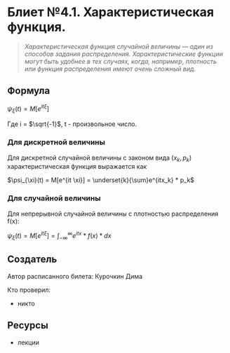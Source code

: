# Блиет №4.1. Характеристическая функция.

> *Характеристическая функция случайной величины — один из способов задания распределения. Характеристические функции могут быть удобнее в тех случаях, когда, например, плотность или функция распределения имеют очень сложный вид.*

## Формула

$\psi_{\xi}(t) = M[e^{it \xi}]$

Где i = $\sqrt{-1}$, t - произвольное число.

### Для дискретной величины

Для дискретной случайной величины с законом вида $(x_k,p_k)$ характеристическая функция выражается как

$\psi_{\xi}(t) = M[e^{it \xi}] = \underset{k}{\sum}e^{itx_k} * p_k$

### Для случайной величины

Для непрерывной случайной величины с плотностью распределения f(x):

$\psi_{\xi}(t) = M[e^{it \xi}] = \int_{-\infty}^{\infty}e^{itx} * f(x) * dx$

## Создатель

Автор расписанного билета: Курочкин Дима

Кто проверил:
- никто

## Ресурсы
- лекции

